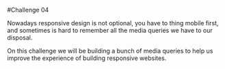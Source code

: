 #Challenge 04

Nowadays responsive design is not optional, you have to thing mobile first, and sometimes is hard to remember all the media queries we have to our disposal.

On this challenge we will be building a bunch of media queries to help us improve the experience of building responsive websites.